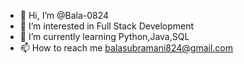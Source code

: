 - 👋 Hi, I’m @Bala-0824
- 👀 I’m interested in Full Stack Development
- 🌱 I’m currently learning Python,Java,SQL
- 📫 How to reach me balasubramani824@gmail.com

<!---
Bala-0824/Bala-0824 is a ✨ special ✨ repository because its `README.md` (this file) appears on your GitHub profile.
You can click the Preview link to take a look at your changes.
--->
